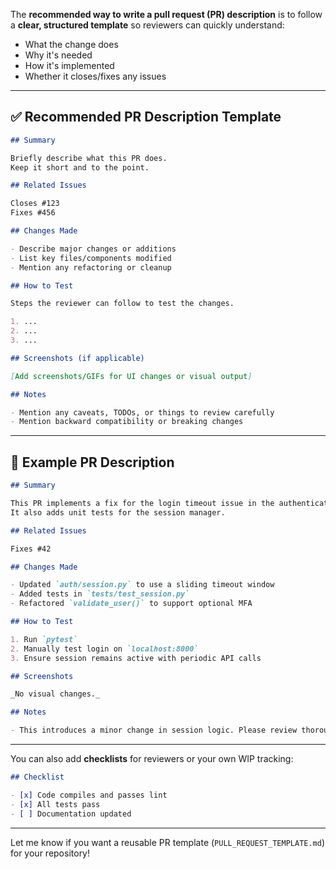 The **recommended way to write a pull request (PR) description** is to follow a **clear, structured template** so reviewers can quickly understand:

- What the change does
- Why it's needed
- How it's implemented
- Whether it closes/fixes any issues

---

## ✅ Recommended PR Description Template

```markdown
## Summary

Briefly describe what this PR does.  
Keep it short and to the point.

## Related Issues

Closes #123  
Fixes #456

## Changes Made

- Describe major changes or additions
- List key files/components modified
- Mention any refactoring or cleanup

## How to Test

Steps the reviewer can follow to test the changes.

1. ...
2. ...
3. ...

## Screenshots (if applicable)

[Add screenshots/GIFs for UI changes or visual output]

## Notes

- Mention any caveats, TODOs, or things to review carefully
- Mention backward compatibility or breaking changes
```

---

## 🧪 Example PR Description

```markdown
## Summary

This PR implements a fix for the login timeout issue in the authentication module.  
It also adds unit tests for the session manager.

## Related Issues

Fixes #42

## Changes Made

- Updated `auth/session.py` to use a sliding timeout window
- Added tests in `tests/test_session.py`
- Refactored `validate_user()` to support optional MFA

## How to Test

1. Run `pytest`
2. Manually test login on `localhost:8000`
3. Ensure session remains active with periodic API calls

## Screenshots

_No visual changes._

## Notes

- This introduces a minor change in session logic. Please review thoroughly.
```

---

You can also add **checklists** for reviewers or your own WIP tracking:

```markdown
## Checklist

- [x] Code compiles and passes lint
- [x] All tests pass
- [ ] Documentation updated
```

---

Let me know if you want a reusable PR template (`PULL_REQUEST_TEMPLATE.md`) for your repository!

